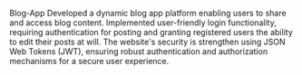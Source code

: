 B l o g - A p p 
Developed a dynamic blog app platform enabling users to share and access blog content. Implemented user-friendly login functionality, requiring authentication for posting and granting registered users the ability to edit their posts at will. The website's security is strengthen using JSON Web Tokens (JWT), ensuring robust authentication and authorization mechanisms for a secure user experience.
 
 
